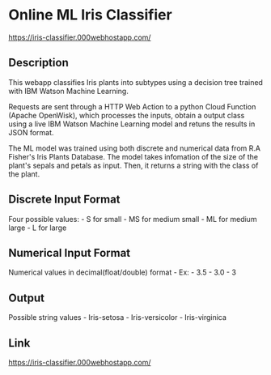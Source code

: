 # Online ML Iris Classifier

https://iris-classifier.000webhostapp.com/

## Description

This webapp classifies Iris plants into subtypes using a decision tree trained with IBM Watson Machine Learning. 

Requests are sent through a HTTP Web Action to a python Cloud Function (Apache OpenWisk), which processes the inputs, obtain a output class using a live IBM Watson Machine Learning model and retuns the results in JSON format.

The ML model was trained using both discrete and numerical data from R.A Fisher's Iris Plants Database. The model takes infomation of the size of the plant's sepals and petals as input. Then, it returns a string with the class of the plant.

## Discrete Input Format

Four possible values:
	- S for small
	- MS for medium small
	- ML for medium large
	- L for large

## Numerical Input Format

Numerical values in decimal(float/double) format
	- Ex:
		- 3.5
		- 3.0
		- 3

## Output

Possible string values
	- Iris-setosa
	- Iris-versicolor
	- Iris-virginica

## Link

https://iris-classifier.000webhostapp.com/


